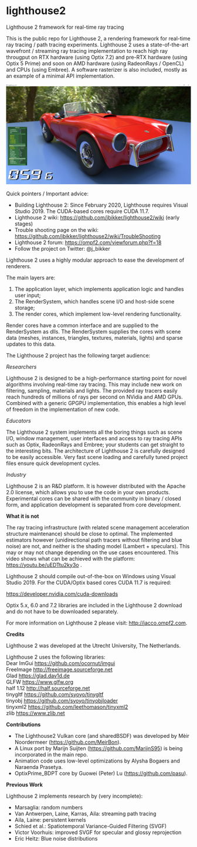 # lighthouse2
Lighthouse 2 framework for real-time ray tracing

This is the public repo for Lighthouse 2, a rendering framework for real-time ray tracing / path tracing experiments. 
Lighthouse 2 uses a state-of-the-art wavefront / streaming ray tracing implementation to reach high ray througput on RTX hardware 
(using Optix 7.2) and pre-RTX hardware (using Optix 5 Prime) and soon on AMD hardware (using RadeonRays / OpenCL) and CPUs (using Embree).
A software rasterizer is also included, mostly as an example of a minimal API implementation.

![ScreenShot](/screenshots/lighthouse_cobra.png)

Quick pointers / Important advice:

* Building Lighthouse 2: Since February 2020, Lighthouse requires Visual Studio 2019. The CUDA-based cores require CUDA 11.7.
* Lighthouse 2 wiki: https://github.com/jbikker/lighthouse2/wiki (early stages)
* Trouble shooting page on the wiki: https://github.com/jbikker/lighthouse2/wiki/TroubleShooting
* Lighthouse 2 forum: https://ompf2.com/viewforum.php?f=18
* Follow the project on Twitter: @j_bikker

Lighthouse 2 uses a highly modular approach to ease the development of renderers.

The main layers are:

1. The application layer, which implements application logic and handles user input;
2. The RenderSystem, which handles scene I/O and host-side scene storage;
3. The render cores, which implement low-level rendering functionality.

Render cores have a common interface and are supplied to the RenderSystem as dlls. The RenderSystem supplies the cores with scene data 
(meshes, instances, triangles, textures, materials, lights) and sparse updates to this data.

The Lighthouse 2 project has the following target audience:

*Researchers*

Lighthouse 2 is designed to be a high-performance starting point for novel algorithms involving real-time ray tracing. This may include
new work on filtering, sampling, materials and lights. The provided ray tracers easily reach hundreds of millions of rays per second 
on NVidia and AMD GPUs. Combined with a generic GPGPU implementation, this enables a high level of freedom in the implementation of 
new code.

*Educators*

The Lighthouse 2 system implements all the boring things such as scene I/O, window management, user interfaces and access to ray tracing
APIs such as Optix, RadeonRays and Embree; your students can get straight to the interesting bits. The architecture of Lighthouse 2 is
carefully designed to be easily accessible. Very fast scene loading and carefully tuned project files ensure quick development cycles.

*Industry*

Lighthouse 2 is an R&D platform. It is however distributed with the Apache 2.0 license, which allows you to use the code in your
own products. Experimental cores can be shared with the community in binary / closed form, and application development is separated
from core development.

<b>What it is not</b>

The ray tracing infrastructure (with related scene management acceleration structure maintenance) should be close to optimal. 
The implemented estimators however (unidirectional path tracers without filtering and blue noise) are not, and neither is the shading
model (Lambert + speculars). This may or may not change depending on the use cases encountered. This video shows what can be
achieved with the platform: https://youtu.be/uEDTtu2ky3o .

Lighthouse 2 should compile out-of-the-box on Windows using Visual Studio 2019. For the CUDA/Optix based cores CUDA 11.7 is required:

https://developer.nvidia.com/cuda-downloads

Optix 5.x, 6.0 and 7.2 libraries are included in the Lighthouse 2 download and do not have to be downloaded separately.

For more information on Lighthouse 2 please visit: http://jacco.ompf2.com.

<b>Credits</b>

Lighthouse 2 was developed at the Utrecht University, The Netherlands.

Lighthouse 2 uses the following libraries:<br>
Dear ImGui https://github.com/ocornut/imgui<br>
FreeImage http://freeimage.sourceforge.net<br>
Glad https://glad.dav1d.de<br>
GLFW https://www.glfw.org<br>
half 1.12 http://half.sourceforge.net<br>
tinygltf https://github.com/syoyo/tinygltf<br>
tinyobj https://github.com/syoyo/tinyobjloader<br>
tinyxml2 https://github.com/leethomason/tinyxml2<br>
zlib https://www.zlib.net

<b>Contributions</b>

* The Lighthouse2 Vulkan core (and sharedBSDF) was developed by Mèir Noordermeer (https://github.com/MeirBon).
* A Linux port by Marijn Suijten (https://github.com/MarijnS95) is being incorporated in the main repo.
* Animation code uses low-level optimizations by Alysha Bogaers and Naraenda Prasetya.
* OptixPrime_BDPT core by Guowei (Peter) Lu (https://github.com/pasu).

<b>Previous Work</b>

Lighthouse 2 implements research by (very incomplete):

* Marsaglia: random numbers
* Van Antwerpen, Laine, Karras, Aila: streaming path tracing
* Aila, Laine: persistent kernels
* Schied et al.: Spatiotemporal Variance-Guided Filtering (SVGF)
* Victor Voorhuis: improved SVGF for specular and glossy reprojection
* Eric Heitz: Blue noise distributions
